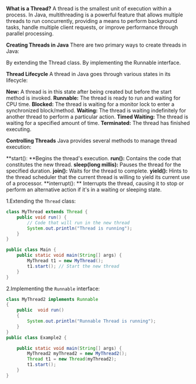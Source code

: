 **What is a Thread?**
A thread is the smallest unit of execution within a process. In Java, multithreading is a powerful feature that allows multiple threads to run concurrently, providing a means to perform background tasks, handle multiple client requests, or improve performance through parallel processing.

**Creating Threads in Java**
There are two primary ways to create threads in Java:

By extending the Thread class.
By implementing the Runnable interface.

**Thread Lifecycle**
A thread in Java goes through various states in its lifecycle:

**New:** A thread is in this state after being created but before the start method is invoked.
**Runnable:** The thread is ready to run and waiting for CPU time.
**Blocked:** The thread is waiting for a monitor lock to enter a synchronized block/method.
**Waiting:** The thread is waiting indefinitely for another thread to perform a particular action.
**Timed Waiting:** The thread is waiting for a specified amount of time.
**Terminated:** The thread has finished executing.

**Controlling Threads**
Java provides several methods to manage thread execution:

**start(): **Begins the thread's execution.
**run():** Contains the code that constitutes the new thread.
**sleep(long millis):** Pauses the thread for the specified duration.
**join():** Waits for the thread to complete.
**yield():** Hints to the thread scheduler that the current thread is willing to yield its current use of a processor.
**interrupt(): ** Interrupts the thread, causing it to stop or perform an alternative action if it's in a waiting or sleeping state.

1.Extending the `Thread` class:

```java
class MyThread extends Thread {
    public void run() {
        // Code that will run in the new thread
        System.out.println("Thread is running");
    }
}

public class Main {
    public static void main(String[] args) {
        MyThread t1 = new MyThread();
        t1.start(); // Start the new thread
    }
}

```

2.Implementing the `Runnable` interface:
```java
class MyThread2 implements Runnable
{
    public  void run()
    {
        System.out.println("Runnable Thread is running");
    }
}
public class Example2 {

    public static void main(String[] args) {
        MyThread2 myThread2 = new MyThread2();
        Thread t1 = new Thread(myThread2);
        t1.start();
    }
}
```

